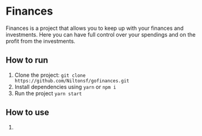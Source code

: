 # Finances
  Finances is a project that allows you to keep up with your finances and investments. Here you can have full control over your spendings and on the profit from the investments.

## How to run
1. Clone the project: `git clone https://github.com/Niltonsf/gofinances.git`
2. Install dependencies using `yarn` or `npm i`
3. Run the project `yarn start`

## How to use
1.
